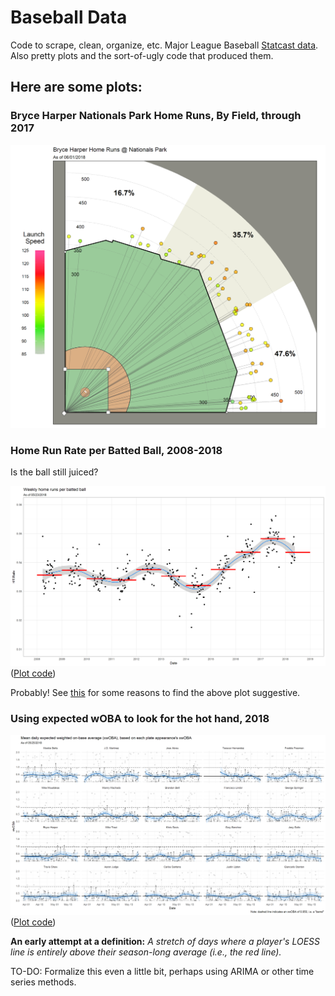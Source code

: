 # Baseball Data
Code to scrape, clean, organize, etc. Major League Baseball [Statcast data](https://baseballsavant.mlb.com/statcast_search). Also pretty plots and the sort-of-ugly code that produced them.

## Here are some plots:

### Bryce Harper Nationals Park Home Runs, By Field, through 2017

![Bryce Harper Nationals Park Home Runs, By Field, through 2017](/plots/Bryce_Harper_Nationals_Park_Home_Runs_By_Field.png)

### Home Run Rate per Batted Ball, 2008-2018

Is the ball still juiced?

![Home Run Rate per Batted Ball, 2008-2018](/plots/home_run_rate_bb_2008_2018_1.png)
([Plot code](/code/model_and_plot_code/home_run_plots.R))

Probably! See [this](https://www.baseballprospectus.com/news/article/40170/prospectus-feature-mlb-commission-confirms-baseball-changed/) for some reasons to find the above plot suggestive.

### Using expected wOBA to look for the hot hand, 2018

![Using expected wOBA to look for the hot hand, 2018](/plots/woba_daily_mean_top20_2018_1.png)
([Plot code](/code/model_and_plot_code/barrel_plots.R))

**An early attempt at a definition:** *A stretch of days where a player's LOESS line is entirely above their season-long average (i.e., the red line).*

TO-DO: Formalize this even a little bit, perhaps using ARIMA or other time series methods.
